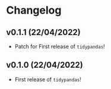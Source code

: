 # Changelog

<!--next-version-placeholder-->

## v0.1.1 (22/04/2022)

- Patch for First release of `tidypandas`!

## v0.1.0 (22/04/2022)

- First release of `tidypandas`!